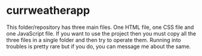 # currweatherapp
This folder/repository has three main files.
One HTML file, one CSS file and one JavaScript file.
If you want to use the project then you must copy all the three files in a single folder and then try to operate them.
Running into troubles is pretty rare but if you do, you can message me about the same.
